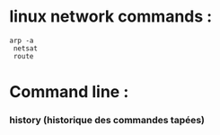 
# linux network commands :
```
arp -a 
 netsat
 route
```

# Command line :
### history (historique des commandes tapées)
### 
